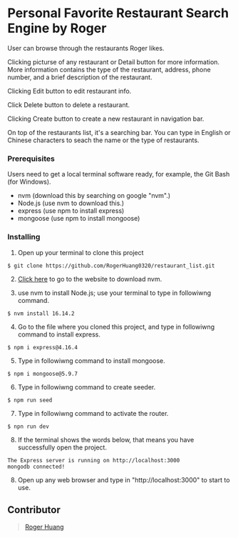 # Personal Favorite Restaurant Search Engine by Roger
User can browse through the restaurants Roger likes.

Clicking picturse of any restaurant or Detail button for more information. More information contains the type of the restaurant, address, phone number, and a brief description of the restaurant.

Clicking Edit button to edit restaurant info.

Click Delete button to delete a restaurant.

Clicking Create button to create a new restaurant in navigation bar.

On top of the restaurants list, it's a searching bar. You can type in English or Chinese characters to seach the name or the type of restaurants.

### Prerequisites

Users need to get a local terminal software ready, for example, the Git Bash (for Windows).
* nvm (download this by searching on google "nvm".)
* Node.js (use nvm to download this.)
* express (use npm to install express)
* mongoose (use npm to install mongoose)

### Installing

1. Open up your terminal to clone this project

```
$ git clone https://github.com/RogerHuang0320/restaurant_list.git
```

2. [Click here](https://github.com/coreybutler/nvm-windows/releases) to go to the website to download nvm.

3. use nvm to install Node.js; use your terminal to type in followiwng command.

```
$ nvm install 16.14.2
```

4. Go to the file where you cloned this project, and type in followiwng command to install express.

```
$ npm i express@4.16.4
```

5. Type in followiwng command to install mongoose.

```
$ npm i mongoose@5.9.7
```

6. Type in followiwng command to create seeder.

```
$ npm run seed
```

7. Type in followiwng command to activate the router.

```
$ npn run dev
```

8. If the terminal shows the words below, that means you have successfully open the project.

```
The Express server is running on http://localhost:3000
mongodb connected!
```

8. Open up any web browser and type in "http://localhost:3000" to start to use.

## Contributor

> [Roger Huang](https://github.com/RogerHuang0320)
